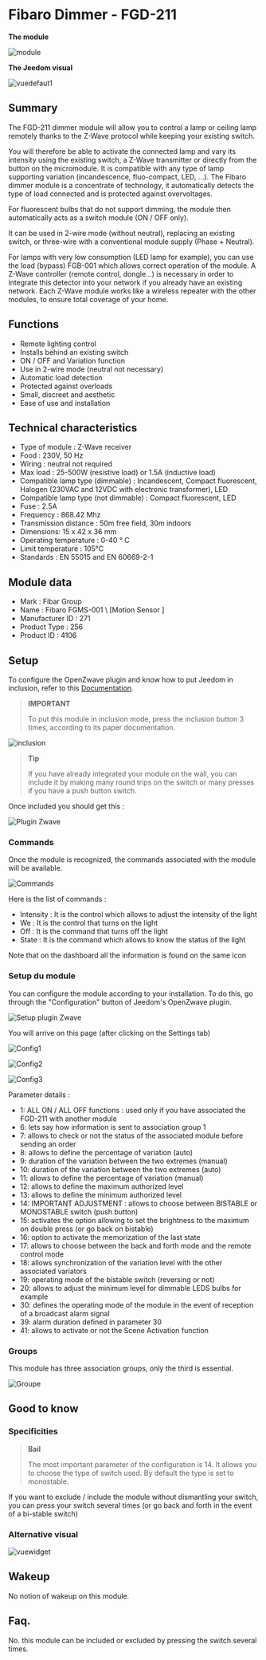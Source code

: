 # Fibaro Dimmer - FGD-211

**The module**

![module](images/fibaro.fgd211/module.jpg)

**The Jeedom visual**

![vuedefaut1](images/fibaro.fgd211/vuedefaut1.jpg)

## Summary

The FGD-211 dimmer module will allow you to control a lamp or ceiling lamp remotely thanks to the Z-Wave protocol while keeping your existing switch.

You will therefore be able to activate the connected lamp and vary its intensity using the existing switch, a Z-Wave transmitter or directly from the button on the micromodule. It is compatible with any type of lamp supporting variation (incandescence, fluo-compact, LED, ...). The Fibaro dimmer module is a concentrate of technology, it automatically detects the type of load connected and is protected against overvoltages.

For fluorescent bulbs that do not support dimming, the module then automatically acts as a switch module (ON / OFF only).

It can be used in 2-wire mode (without neutral), replacing an existing switch, or three-wire with a conventional module supply (Phase + Neutral).

For lamps with very low consumption (LED lamp for example), you can use the load (bypass) FGB-001 which allows correct operation of the module. A Z-Wave controller (remote control, dongle…) is necessary in order to integrate this detector into your network if you already have an existing network. Each Z-Wave module works like a wireless repeater with the other modules, to ensure total coverage of your home.

## Functions

-   Remote lighting control
-   Installs behind an existing switch
-   ON / OFF and Variation function
-   Use in 2-wire mode (neutral not necessary)
-   Automatic load detection
-   Protected against overloads
-   Small, discreet and aesthetic
-   Ease of use and installation

## Technical characteristics

-   Type of module : Z-Wave receiver
-   Food : 230V, 50 Hz
-   Wiring : neutral not required
-   Max load : 25-500W (resistive load) or 1.5A (inductive load)
-   Compatible lamp type (dimmable) : Incandescent, Compact fluorescent, Halogen (230VAC and 12VDC with electronic transformer), LED
-   Compatible lamp type (not dimmable) : Compact fluorescent, LED
-   Fuse : 2.5A
-   Frequency : 868.42 Mhz
-   Transmission distance : 50m free field, 30m indoors
-   Dimensions: 15 x 42 x 36 mm
-   Operating temperature : 0-40 ° C
-   Limit temperature : 105°C
-   Standards : EN 55015 and EN 60669-2-1

## Module data

-   Mark : Fibar Group
-   Name : Fibaro FGMS-001 \ [Motion Sensor \]
-   Manufacturer ID : 271
-   Product Type : 256
-   Product ID : 4106

## Setup

To configure the OpenZwave plugin and know how to put Jeedom in inclusion, refer to this [Documentation](https://doc.jeedom.com/en_US/plugins/automation%20protocol/openzwave/).

> **IMPORTANT**
>
> To put this module in inclusion mode, press the inclusion button 3 times, according to its paper documentation.

![inclusion](images/fibaro.fgd211/inclusion.jpg)

> **Tip**
>
> If you have already integrated your module on the wall, you can include it by making many round trips on the switch or many presses if you have a push button switch.

Once included you should get this :

![Plugin Zwave](images/fibaro.fgd211/information.jpg)

### Commands

Once the module is recognized, the commands associated with the module will be available.

![Commands](images/fibaro.fgd211/commandes.jpg)

Here is the list of commands :

-   Intensity : It is the control which allows to adjust the intensity of the light
-   We : It is the control that turns on the light
-   Off : It is the command that turns off the light
-   State : It is the command which allows to know the status of the light

Note that on the dashboard all the information is found on the same icon

### Setup du module

You can configure the module according to your installation. To do this, go through the "Configuration" button of Jeedom's OpenZwave plugin.

![Setup plugin Zwave](images/plugin/bouton_configuration.jpg)

You will arrive on this page (after clicking on the Settings tab)

![Config1](images/fibaro.fgd211/config1.jpg)

![Config2](images/fibaro.fgd211/config2.jpg)

![Config3](images/fibaro.fgd211/config3.jpg)

Parameter details :

-   1: ALL ON / ALL OFF functions : used only if you have associated the FGD-211 with another module
-   6: lets say how information is sent to association group 1
-   7: allows to check or not the status of the associated module before sending an order
-   8: allows to define the percentage of variation (auto)
-   9: duration of the variation between the two extremes (manual)
-   10: duration of the variation between the two extremes (auto)
-   11: allows to define the percentage of variation (manual)
-   12: allows to define the maximum authorized level
-   13: allows to define the minimum authorized level
-   14: IMPORTANT ADJUSTMENT : allows to choose between BISTABLE or MONOSTABLE switch (push button)
-   15: activates the option allowing to set the brightness to the maximum on double press (or go back on bistable)
-   16: option to activate the memorization of the last state
-   17: allows to choose between the back and forth mode and the remote control mode
-   18: allows synchronization of the variation level with the other associated variators
-   19: operating mode of the bistable switch (reversing or not)
-   20: allows to adjust the minimum level for dimmable LEDS bulbs for example
-   30: defines the operating mode of the module in the event of reception of a broadcast alarm signal
-   39: alarm duration defined in parameter 30
-   41: allows to activate or not the Scene Activation function

### Groups

This module has three association groups, only the third is essential.

![Groupe](images/fibaro.fgd211/groupe.jpg)

## Good to know

### Specificities

> **Bail**
>
> The most important parameter of the configuration is 14. It allows you to choose the type of switch used. By default the type is set to monostable.

If you want to exclude / include the module without dismantling your switch, you can press your switch several times (or go back and forth in the event of a bi-stable switch)

### Alternative visual

![vuewidget](images/fibaro.fgd211/vuewidget.jpg)

## Wakeup

No notion of wakeup on this module.

## Faq.

No. this module can be included or excluded by pressing the switch several times.
